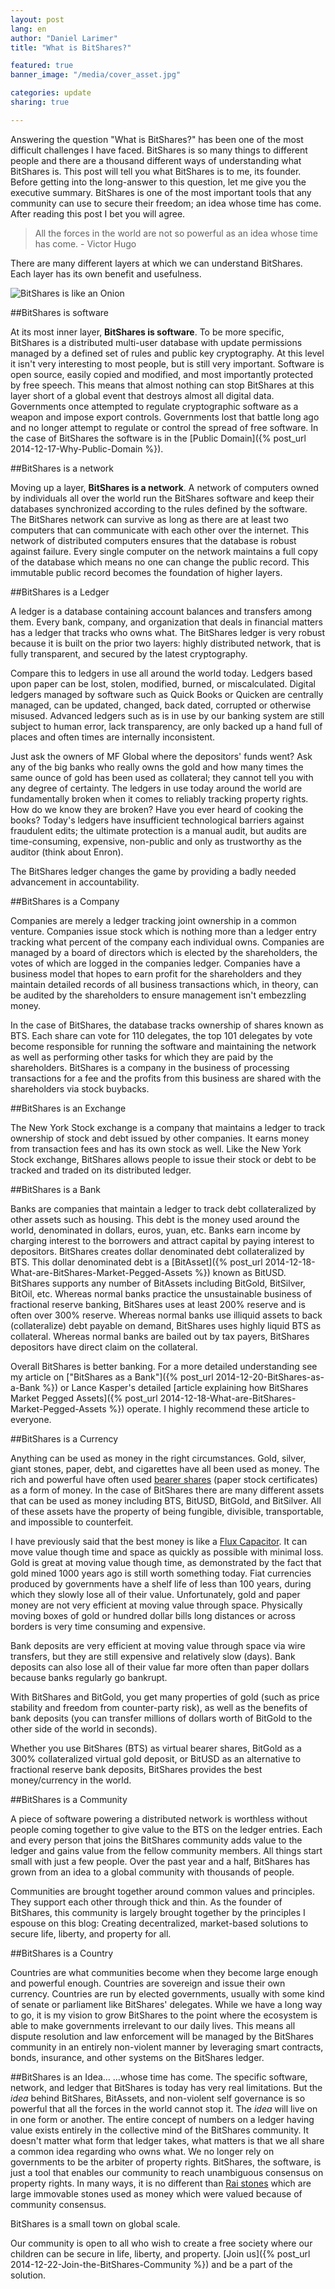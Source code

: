 ```yaml
---
layout: post
lang: en
author: "Daniel Larimer"
title: "What is BitShares?"

featured: true
banner_image: "/media/cover_asset.jpg"

categories: update
sharing: true

---
```


Answering the question "What is BitShares?" has been one of the most difficult challenges I have faced.  BitShares is so many things to different people and there are a thousand different ways of understanding what BitShares is.  This post will tell you what BitShares is to me, its founder.  Before getting into the long-answer to this question, let me give you the executive summary.   BitShares is one of the most important tools that any community can use to secure their freedom; an idea whose time has come. After reading this post I bet you will agree.

<!--more-->

  >  All the forces in the world are not so powerful as an idea whose time has come.  - Victor Hugo

There are many different layers at which we can understand BitShares.  Each layer has its own benefit and usefulness. 

![BitShares is like an Onion](/media/BitSharesIsLikeAnOnion.jpg)

##BitShares is software

At its most inner layer, **BitShares is software**.  To be more specific, BitShares is a distributed multi-user database with update permissions managed by a defined set of rules and public key cryptography.   At this level it isn't very interesting to most people, but is still very important.  Software is open source, easily copied and modified, and most importantly protected by free speech.  This means that almost nothing can stop BitShares at this layer short of a global event that destroys almost all digital data.  Governments once attempted to regulate cryptographic software as a weapon and impose export controls.  Governments lost that battle long ago and no longer attempt to regulate or control the spread of free software.  In the case of BitShares the software is in the [Public Domain]({% post_url 2014-12-17-Why-Public-Domain %}).

##BitShares is a network

Moving up a layer, **BitShares is a network**.  A network of computers owned by individuals all over the world run the BitShares software and keep their databases synchronized according to the rules defined by the software.  The BitShares network can survive as long as there are at least two computers that can communicate with each other over the internet.  This network of distributed computers ensures that the database is robust against failure.  Every single computer on the network maintains a full copy of the database which means no one can change the public record.  This immutable public record becomes the foundation of higher layers.

##BitShares is a Ledger

A ledger is a database containing account balances and transfers among them.  Every bank, company, and organization that deals in financial matters has a ledger that tracks who owns what.   The BitShares ledger is very robust because it is built on the prior two layers: highly distributed network, that is fully transparent, and secured by the latest cryptography.   

Compare this to ledgers in use all around the world today.  Ledgers based upon paper can be lost, stolen, modified, burned, or miscalculated.  Digital ledgers managed by software such as Quick Books or Quicken are centrally managed, can be updated, changed, back dated, corrupted or otherwise misused.  Advanced ledgers such as is in use by our banking system are still subject to human error, lack transparency, are only backed up a hand full of places and often times are internally inconsistent.  

Just ask the owners of MF Global where the depositors' funds went?  Ask any of the big banks who really owns the gold and how many times the same ounce of gold has been used as collateral; they cannot tell you with any degree of certainty.  The ledgers in use today around the world are fundamentally broken when it comes to reliably tracking property rights.  How do we know they are broken? Have you ever heard of cooking the books?  Today's ledgers have insufficient technological barriers against fraudulent edits; the ultimate protection is a manual audit, but audits are time-consuming, expensive, non-public and only as trustworthy as the auditor (think about Enron).

The BitShares ledger changes the game by providing a badly needed advancement in accountability. 

##BitShares is a Company

  Companies are merely a ledger tracking joint ownership in a common venture.  Companies issue stock which is nothing more than a ledger entry tracking what percent of the company each individual owns.  Companies are managed by a board of directors which is elected by the shareholders, the votes of which are logged in the companies ledger. Companies have a business model that hopes to earn profit for the shareholders and they maintain detailed records of all business transactions which, in theory, can be audited by the shareholders to ensure management isn't embezzling money. 

In the case of BitShares, the database tracks ownership of shares known as BTS.  Each share can vote for 110 delegates, the top 101 delegates by vote become responsible for running the software and maintaining the network as well as performing other tasks for which they are paid by the shareholders.  BitShares is a company in the business of processing transactions for a fee and the profits from this business are shared with the shareholders via stock buybacks. 

##BitShares is an Exchange

The New York Stock exchange is a company that maintains a ledger to track ownership of stock and debt issued by other companies. It earns money from transaction fees and has its own stock as well.   Like the New York Stock exchange, BitShares allows people to issue their stock or debt to be tracked and traded on its distributed ledger.   

##BitShares is a Bank

Banks are companies that maintain a ledger to track debt collateralized by other assets such as housing.  This debt is the money used around the world, denominated in dollars, euros, yuan, etc.  Banks earn income by charging interest to the borrowers and attract capital by paying interest to depositors.  BitShares creates dollar denominated debt collateralized by BTS.  This dollar denominated debt is a [BitAsset]({% post_url 2014-12-18-What-are-BitShares-Market-Pegged-Assets %}) known as BitUSD.  BitShares supports any number of BitAssets including BitGold, BitSilver, BitOil, etc.  Whereas normal banks practice the unsustainable business of fractional reserve banking, BitShares uses at least 200% reserve and is often over 300% reserve.  Whereas normal banks use illiquid assets to back (collateralize) debt payable on demand, BitShares uses highly liquid BTS as collateral.   Whereas normal banks are bailed out by tax payers, BitShares depositors have direct claim on the collateral.   

Overall BitShares is better banking. For a more detailed understanding see my article on ["BitShares as a Bank"]({% post_url 2014-12-20-BitShares-as-a-Bank %}) or Lance Kasper's detailed [article explaining how BitShares Market Pegged Assets]({% post_url 2014-12-18-What-are-BitShares-Market-Pegged-Assets %}) operate.  I highly recommend these article to everyone.


##BitShares is a Currency

Anything can be used as money in the right circumstances.  Gold, silver, giant stones, paper, debt, and cigarettes have all been used as money.  The rich and powerful have often used [bearer shares](http://www.investopedia.com/terms/b/bearer_share.asp) (paper stock certificates) as a form of money.  In the case of BitShares there are many different assets that can be used as money including BTS, BitUSD, BitGold, and BitSilver.   All of these assets have the property of being fungible, divisible, transportable, and impossible to counterfeit.  

I have previously said that the best money is like a [Flux Capacitor](http://www.amazon.com/Back-Future-Capacitor-Replica-Unlimited/dp/B001M5PTQM).  It can move value though time and space as quickly as possible with minimal loss.  Gold is great at moving value though time, as demonstrated by the fact that gold mined 1000 years ago is still worth something today.  Fiat currencies produced by governments have a shelf life of less than 100 years, during which they slowly lose all of their value.  Unfortunately, gold and paper money are not very efficient at moving value through space.  Physically moving boxes of gold or hundred dollar bills long distances or across borders is very time consuming and expensive.

Bank deposits are very efficient at moving value through space via wire transfers, but they are still expensive and relatively slow (days). Bank deposits can also lose all of their value far more often than paper dollars because banks regularly go bankrupt. 

With BitShares and BitGold, you get many properties of gold (such as price stability and freedom from counter-party risk), as well as the benefits of bank deposits (you can transfer millions of dollars worth of BitGold to the other side of the world in seconds).   

Whether you use BitShares (BTS) as virtual bearer shares, BitGold as a 300% collateralized virtual gold deposit, or BitUSD as an alternative to fractional reserve bank deposits, BitShares provides the best money/currency in the world.

##BitShares is a Community

A piece of software powering a distributed network is worthless without people coming together to give value to the BTS on the ledger entries.  Each and every person that joins the BitShares community adds value to the ledger and gains value from the fellow community members.   All things start small with just a few people.  Over the past year and a half, BitShares has grown from an idea to a global community with thousands of people.  

Communities are brought together around common values and principles.  They support each other through thick and thin.  As the founder of BitShares, this community is largely brought together by the principles I espouse on this blog:  Creating decentralized, market-based solutions to secure life, liberty, and property for all.

##BitShares is a Country

Countries are what communities become when they become large enough and powerful enough.  Countries are sovereign and issue their own currency.  Countries are run by elected governments, usually with some kind of senate or parliament like BitShares' delegates.  While we have a long way to go, it is my vision to grow BitShares to the point where the ecosystem is able to make governments irrelevant to our daily lives.  This means all dispute resolution and law enforcement will be managed by the BitShares community in an entirely non-violent manner by leveraging smart contracts, bonds, insurance, and other systems on the BitShares ledger.

##BitShares is an Idea…
…whose time has come.  The specific software, network, and ledger that BitShares is today has very real limitations.  But the *idea* behind BitShares, BitAssets, and non-violent self governance is so powerful that all the forces in the world cannot stop it.  The *idea* will live on in one form or another.  The entire concept of numbers on a ledger having value exists entirely in the collective mind of the BitShares community.  It doesn't matter what form that ledger takes, what matters is that we all share a common idea regarding who owns what.  We no longer rely on governments to be the arbiter of property rights.  BitShares, the software, is just a tool that enables our community to reach unambiguous consensus on property rights.  In many ways, it is no different than [Rai stones](http://en.wikipedia.org/wiki/Rai_stones) which are large immovable stones used as money which were valued because of community consensus.

BitShares is a small town on global scale.  

Our community is open to all who wish to create a free society where our children can be secure in life, liberty, and property.  [Join us]({% post_url  2014-12-22-Join-the-BitShares-Community %}) and be a part of the solution.

